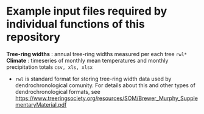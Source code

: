 # Example input files required by individual functions of this repository

**Tree-ring widths** : annual tree-ring widths measured per each tree `rwl*`
**Climate** : timeseries of monthly mean temperatures and monthly precipitation totals `csv, xls, xlsx`

* `rwl` is standard format for storing tree-ring width data used by dendrochronological comunity. For details about this and other types of dendrochronological formats, see https://www.treeringsociety.org/resources/SOM/Brewer_Murphy_SupplementaryMaterial.pdf
